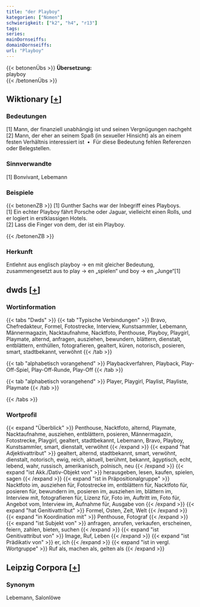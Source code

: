 ```yaml
---
title: "der Playboy"
kategorien: ["Nomen"]
schwierigkeit: ["k2", "h4", "r13"]
tags:
series:
mainDornseiffs:
domainDornseiffs:
url: "Playboy"
---
```


{{< betonenÜbs >}}
**Übersetzung:**  
playboy  
{{< /betonenÜbs >}}

## Wiktionary [[+](https://de.wiktionary.org/wiki/Playboy)]

### Bedeutungen
[1] Mann, der finanziell unabhängig ist und seinen Vergnügungen nachgeht  
[2] Mann, der eher an seinem Spaß (in sexueller Hinsicht) als an einem festen Verhältnis interessiert ist  •  Für diese Bedeutung fehlen Referenzen oder Belegstellen.  

### Sinnverwandte
[1] Bonvivant, Lebemann  

### Beispiele
{{< betonenZB >}}
[1] Gunther Sachs war der Inbegriff eines Playboys.  
[1] Ein echter Playboy fährt Porsche oder Jaguar, vielleicht einen Rolls, und er logiert in erstklassigen Hotels.  
[2] Lass die Finger von dem, der ist ein Playboy.  

{{< /betonenZB >}}
### Herkunft
Entlehnt aus englisch playboy → en mit gleicher Bedeutung, zusammengesetzt aus to play → en „spielen“ und boy → en „Junge“[1]  



## dwds [[+](https://www.dwds.de/wb/Playboy)]

### Wortinformation
{{< tabs "Dwds" >}}
{{< tab "Typische Verbindungen" >}}
Bravo, Chefredakteur, Formel, Fotostrecke, Interview, Kunstsammler, Lebemann, Männermagazin, Nacktaufnahme, Nacktfoto, Penthouse, Playboy, Playgirl, Playmate, alternd, anfragen, ausziehen, bewundern, blättern, dienstalt, entblättern, enthüllen, fotografieren, gealtert, küren, notorisch, posieren, smart, stadtbekannt, verwöhnt
{{< /tab >}}

{{< tab "alphabetisch vorangehend" >}}
Playbackverfahren, Playback, Play-Off-Spiel, Play-Off-Runde, Play-Off
{{< /tab >}}

{{< tab "alphabetisch vorangehend" >}}
Player, Playgirl, Playlist, Playliste, Playmate
{{< /tab >}}

{{< /tabs >}}

### Wortprofil
{{< expand "Überblick" >}} Penthouse, Nacktfoto, alternd, Playmate, Nacktaufnahme, ausziehen, entblättern, posieren, Männermagazin, Fotostrecke, Playgirl, gealtert, stadtbekannt, Lebemann, Bravo, Playboy, Kunstsammler, smart, dienstalt, verwöhnt {{< /expand >}}
{{< expand "hat Adjektivattribut" >}} gealtert, alternd, stadtbekannt, smart, verwöhnt, dienstalt, notorisch, ewig, reich, aktuell, berühmt, bekannt, ägyptisch, echt, lebend, wahr, russisch, amerikanisch, polnisch, neu {{< /expand >}}
{{< expand "ist Akk./Dativ-Objekt von" >}} herausgeben, lesen, kaufen, spielen, sagen {{< /expand >}}
{{< expand "ist in Präpositionalgruppe" >}} Nacktfoto im, ausziehen für, Fotostrecke im, entblättern für, Nacktfoto für, posieren für, bewundern im, posieren im, ausziehen im, blättern im, Interview mit, fotografieren für, Lizenz für, Foto im, Auftritt im, Foto für, Angebot vom, Interview im, Aufnahme für, Ausgabe von {{< /expand >}}
{{< expand "hat Genitivattribut" >}} Formel, Osten, Zeit, Welt {{< /expand >}}
{{< expand "in Koordination mit" >}} Penthouse, Fotograf {{< /expand >}}
{{< expand "ist Subjekt von" >}} anfragen, anrufen, verkaufen, erscheinen, feiern, zahlen, bieten, suchen {{< /expand >}}
{{< expand "ist Genitivattribut von" >}} Image, Ruf, Leben {{< /expand >}}
{{< expand "ist Prädikativ von" >}} er, ich {{< /expand >}}
{{< expand "ist in vergl. Wortgruppe" >}} Ruf als, machen als, gelten als {{< /expand >}}

## Leipzig Corpora [[+](https://corpora.uni-leipzig.de/en/res?word=Playboy&corpusId=deu_newscrawl-public_2018)]


### Synonym
Lebemann, Salonlöwe


